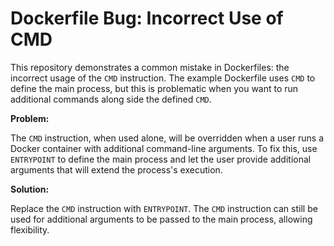 # Dockerfile Bug: Incorrect Use of CMD

This repository demonstrates a common mistake in Dockerfiles: the incorrect usage of the `CMD` instruction.  The example Dockerfile uses `CMD` to define the main process, but this is problematic when you want to run additional commands along side the defined `CMD`.

**Problem:**

The `CMD` instruction, when used alone, will be overridden when a user runs a Docker container with additional command-line arguments. To fix this, use `ENTRYPOINT` to define the main process and let the user provide additional arguments that will extend the process's execution. 

**Solution:** 

Replace the `CMD` instruction with `ENTRYPOINT`. The `CMD` instruction can still be used for additional arguments to be passed to the main process, allowing flexibility. 
